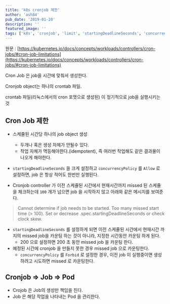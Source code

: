 ```yaml
---
title: 'k8s cronjob 제한'
author: 'ash84'
pub_date: '2019-01-20'
description: ''
featured_image: ''
tags: ['k8s', 'cronjob', 'limit', 'startingDeadlineSeconds', 'concurrencyPolicy']
---
```


원문 : [https://kubernetes.io/docs/concepts/workloads/controllers/cron-jobs/#cron-job-limitations](https://kubernetes.io/docs/concepts/workloads/controllers/cron-jobs/#cron-job-limitations)

Cron Job 은 job을 시간에 맞춰서 생성한다. 

Cronjob object는 하나의 crontab 파일. 

crontab 파일(리눅스에서의 cron 포맷으로 생성된) 이 정기적으로 job을 실행시키는 것 

## Cron Job 제한

- 스케쥴된 시간당 하나의 job object 생성
    - 두개나 혹은 생성 자체가 안될수 있다.
    - 작업 자체가 멱등해야한다.(idempotent), 즉 여러번 작업해도 같은 결과물이 나오게 해야한다.

- `startingDeadlineSeconds` 을 크게 설정하고 `concurrencyPolicy` 를 `Allow` 로 설정하면, job 은 항상 적어도 한번만 실행된다.

- Cronjob controller 가 이전 스케쥴된 시간에서 현재시간까지 missed 된 스케쥴을 체크하는데 `100` 개가 넘으면 job 을 시작하지 않고 아래와 같은 메시지를 보여준다.


 > Cannot determine if job needs to be started. Too many missed start time (> 100). Set or decrease .spec.startingDeadlineSeconds or check clock skew.


- `startingDeadlineSeconds` 를 설정하게 되면 이전 스케쥴된 시간에서 현재시간 까지의 missed job을 카운팅 하는 것이 아니라, 지정한 시간동안 카운팅 하게 된다.
    - 200 으로 설정하면 200 초 동안 missed job 을 카운팅 한다.
- 예정된 시간에 cronjob 을 만들지 못한 경우 missed job 으로 카운팅한다.
    - `concurrencyPolicy` 를 `Forbid` 로 설정한 경우, 이전 job 이 실행중이면 생성하려고 시도하면 missed 로 카운팅한다.

## Cronjob ⇒ Job ⇒ Pod

- Crojob 은 Job의 생성만 책임을 진다.
- Job 은 해당 작업을 나타내는 Pod 을 관리한다.
